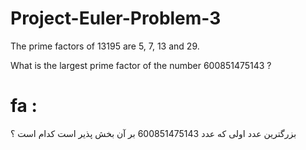 # Project-Euler-Problem-3

The prime factors of 13195 are 5, 7, 13 and 29.

What is the largest prime factor of the number 600851475143 ?

# fa :

بزرگترین عدد اولی که عدد 600851475143  بر آن بخش پذیر است کدام است ؟